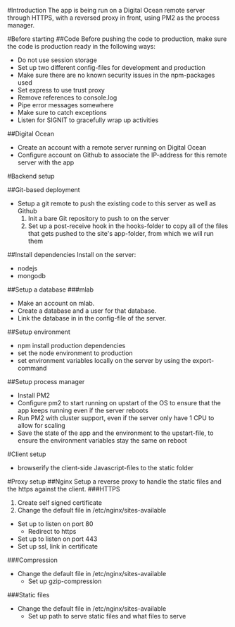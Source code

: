 #Introduction
The app is being run on a Digital Ocean remote server through HTTPS, with a reversed proxy in front, using PM2 as the process manager.

#Before starting
##Code
Before pushing the code to production, make sure the code is production ready in the following ways:
* Do not use session storage
* Set up two different config-files for development and production
* Make sure there are no known security issues in the npm-packages used
* Set express to use trust proxy
* Remove references to console.log
* Pipe error messages somewhere
* Make sure to catch exceptions
* Listen for SIGNIT to gracefully wrap up activities

##Digital Ocean
* Create an account with a remote server running on Digital Ocean
* Configure account on Github to associate the IP-address for this remote server with the app

#Backend setup

##Git-based deployment
* Setup a git remote to push the existing code to this server as well as Github
  1. Init a bare Git repository to push to on the server
  2. Set up a post-receive hook in the hooks-folder to copy all of the files that gets pushed to the site's app-folder, from which we will run them

##Install dependencies
Install on the server:
* nodejs
* mongodb

##Setup a database
###mlab
* Make an account on mlab.
* Create a database and a user for that database.
* Link the database in in the config-file of the server.

##Setup environment
* npm install production dependencies
* set the node environment to production
* set environment variables locally on the server by using the export-command

##Setup process manager
* Install PM2
* Configure pm2 to start running on upstart of the OS to ensure that the app keeps running even if the server reboots
* Run PM2 with cluster support, even if the server only have 1 CPU to allow for scaling
* Save the state of the app and the environment to the upstart-file, to ensure the environment variables stay the same on reboot

#Client setup
* browserify the client-side Javascript-files to the static folder

#Proxy setup
##Nginx
Setup a reverse proxy to handle the static files and the https against the client.
###HTTPS
1. Create self signed certificate
2. Change the default file in /etc/nginx/sites-available
  * Set up to listen on port 80
      * Redirect to https
  * Set up to listen on port 443
  * Set up ssl, link in certificate

###Compression
* Change the default file in /etc/nginx/sites-available
   * Set up gzip-compression

###Static files
* Change the default file in /etc/nginx/sites-available
   * Set up path to serve static files and what files to serve